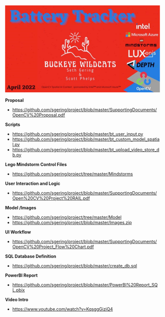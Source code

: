 ![OpenCV AI Contest](/logo.png)

 **Proposal**
 - https://github.com/sgering/project/blob/master/SupportingDocuments/OpenCV%20Proposal.pdf  
 
 **Scripts**
 - https://github.com/sgering/project/blob/master/bt_user_input.py 
 - https://github.com/sgering/project/blob/master/bt_custom_model_spatial.py 
 - https://github.com/sgering/project/blob/master/bt_upload_video_store_db.py 

**Lego Mindstorm Control Files**
- https://github.com/sgering/project/tree/master/Mindstorms 

**User Interaction and Logic**
- https://github.com/sgering/project/blob/master/SupportingDocuments/Open%20CV%20Project%20RAIL.pdf 

**Model /Images**
- https://github.com/sgering/project/tree/master/Model 
- https://github.com/sgering/project/blob/master/Images.zip 

**UI Workflow**
- https://github.com/sgering/project/blob/master/SupportingDocuments/OpenCV%20Project_Flow%20Chart.pdf 

**SQL Database Definition**
- https://github.com/sgering/project/blob/master/create_db.sql 

**PowerBI Report**
- https://github.com/sgering/project/blob/master/PowerBI%20Report_SQL.pbix 

**Video Intro**
- https://www.youtube.com/watch?v=KqsggGiziQ4 